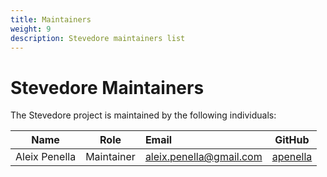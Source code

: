 ```yaml
---
title: Maintainers
weight: 9
description: Stevedore maintainers list
---
```


# Stevedore Maintainers

The Stevedore project is maintained by the following individuals:

| Name | Role | Email | GitHub |
| --- | --- | :--- | :---: |
| Aleix Penella | Maintainer | <aleix.penella@gmail.com> | [apenella](https://github.com/apenella) |
